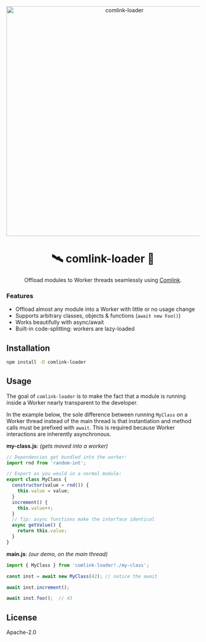<p align="center">
  <img src="https://i.imgur.com/cLb2dLG.jpg" width="600" alt="comlink-loader">
</p>
<h1 align="center">🛰 comlink-loader 📡</h1>
<p align="center">Offload modules to Worker threads seamlessly using <a href="https://github.com/GoogleChromeLabs/comlink">Comlink</a>.</p>


### Features

- Offload almost any module into a Worker with little or no usage change
- Supports arbitrary classes, objects & functions (`await new Foo()`)
- Works beautifully with async/await
- Built-in code-splitting: workers are lazy-loaded


## Installation

```sh
npm install -D comlink-loader
```


## Usage

The goal of `comlink-loader` is to make the fact that a module is running inside a Worker nearly transparent to the developer.

In the example below, the sole difference between running `MyClass` on a Worker thread instead of the main thread is that instantiation and method calls must be prefixed with `await`. This is required because Worker interactions are inherently asynchronous.

**my-class.js**: _(gets moved into a worker)_

```js
// Dependencies get bundled into the worker:
import rnd from 'random-int';

// Export as you would in a normal module:
export class MyClass {
  constructor(value = rnd()) {
    this.value = value;
  }
  increment() {
    this.value++;
  }
  // Tip: async functions make the interface identical
  async getValue() {
    return this.value;
  }
}
```

**main.js**: _(our demo, on the main thread)_

```js
import { MyClass } from 'comlink-loader!./my-class';

const inst = await new MyClass(42); // notice the await

await inst.increment();

await inst.foo();  // 43
```

## License

Apache-2.0
